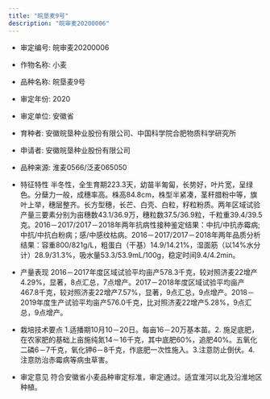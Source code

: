 ```yaml
---
title: "皖垦麦9号"
description: "皖审麦20200006"
---
```

* 审定编号:  皖审麦20200006

*  作物名称:  小麦

*  品种名称:  皖垦麦9号

*  审定年份:  2020

*  审定单位:  安徽省

* 育种者:  安徽皖垦种业股份有限公司、中国科学院合肥物质科学研究所

*  申请者:  安徽皖垦种业股份有限公司

*  品种来源:  淮麦0566/泛麦065050

*  特征特性
半冬性，全生育期223.3天，幼苗半匍匐，长势好，叶片宽，呈绿色。分蘖力一般，成穗率高。株高84.8cm，株型半紧凑，茎秆腊粉中等，旗叶上举，穗层整齐。长方型穗，长芒、白壳、白粒，籽粒粉质。两年区域试验产量三要素分别为亩穗数43.1/36.9万，穗粒数37.5/36.9粒，千粒重39.4/39.5克。2016－2017/2017－2018年两年抗病性接种鉴定结果：中抗/中抗赤霉病;中抗/中抗白粉病；感/中感纹枯病。2016－2017/2017－2018年两年品质分析结果：容重800/821g/L，粗蛋白（干基）14.9/14.21%，湿面筋（以14%水分计）28.9/31.3%，吸水量53.3/53.9mL/100g，稳定时间9.4/4.2min。

*  产量表现
 2016－2017年度区域试验平均亩产578.3千克，较对照济麦22增产4.29%，显著，8点汇总，7点增产。2017－2018年度区域试验平均亩产467.8千克，较对照济麦22增产7.57%，显著，9点汇总，9点增产。2018－2019年度生产试验平均亩产576.0千克，比对照济麦22增产5.28%，9点汇总，9点增产。

*  栽培技术要点
1.适播期10月10－20日。每亩16－20万基本苗。2. 施足底肥，在农家肥的基础上亩施纯氮14－16千克，其中底肥60%，追肥40%。五氧化二磷6－7千克，氧化钾6－8千克，作底肥一次性施入。3.注意防止倒伏。4. 注意防治赤霉病等病虫草害。

*  审定意见
符合安徽省小麦品种审定标准，审定通过。适宜淮河以北及沿淮地区种植。
